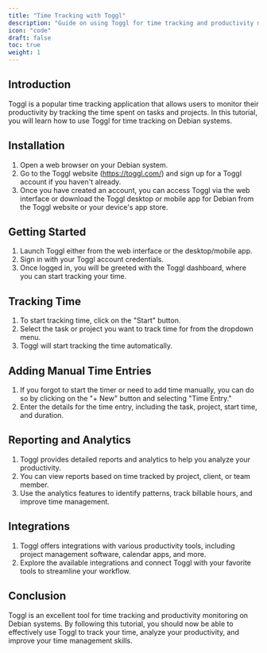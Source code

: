 ```yaml
---
title: "Time Tracking with Toggl"
description: "Guide on using Toggl for time tracking and productivity monitoring, allowing users to track time spent on tasks and projects on Debian systems."
icon: "code"
draft: false
toc: true
weight: 1
---
```


## Introduction

Toggl is a popular time tracking application that allows users to monitor their productivity by tracking the time spent on tasks and projects. In this tutorial, you will learn how to use Toggl for time tracking on Debian systems.

## Installation

1. Open a web browser on your Debian system.
2. Go to the Toggl website (https://toggl.com/) and sign up for a Toggl account if you haven't already.
3. Once you have created an account, you can access Toggl via the web interface or download the Toggl desktop or mobile app for Debian from the Toggl website or your device's app store.

## Getting Started

1. Launch Toggl either from the web interface or the desktop/mobile app.
2. Sign in with your Toggl account credentials.
3. Once logged in, you will be greeted with the Toggl dashboard, where you can start tracking your time.

## Tracking Time

1. To start tracking time, click on the "Start" button.
2. Select the task or project you want to track time for from the dropdown menu.
3. Toggl will start tracking the time automatically.

## Adding Manual Time Entries

1. If you forgot to start the timer or need to add time manually, you can do so by clicking on the "+ New" button and selecting "Time Entry."
2. Enter the details for the time entry, including the task, project, start time, and duration.

## Reporting and Analytics

1. Toggl provides detailed reports and analytics to help you analyze your productivity.
2. You can view reports based on time tracked by project, client, or team member.
3. Use the analytics features to identify patterns, track billable hours, and improve time management.

## Integrations

1. Toggl offers integrations with various productivity tools, including project management software, calendar apps, and more.
2. Explore the available integrations and connect Toggl with your favorite tools to streamline your workflow.

## Conclusion

Toggl is an excellent tool for time tracking and productivity monitoring on Debian systems. By following this tutorial, you should now be able to effectively use Toggl to track your time, analyze your productivity, and improve your time management skills.
